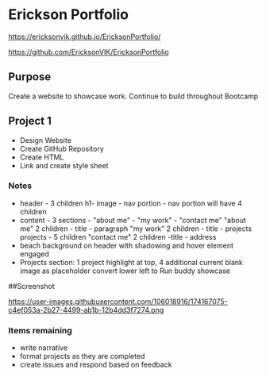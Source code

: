 # Erickson Portfolio

https://ericksonvik.github.io/EricksonPortfolio/

https://github.com/EricksonVIK/EricksonPortfolio

## Purpose 
Create a website to showcase work. Continue to build throughout Bootcamp

## Project 1
* Design Website
* Create GitHub Repository
* Create HTML
* Link and create style sheet

### Notes
* header - 3 children h1- image - nav portion - 
    nav portion will have 4 children
* content - 3 sections - "about me" - "my work" - "contact me"
    "about me" 2 children - title - paragraph
    "my work" 2 children - title - projects
        projects - 5 children
    "contact me" 2 children -title - address
* beach background on header with shadowing and hover element engaged
* Projects section: 1 project highlight at top, 4 additional
    current blank image as placeholder
    convert lower left to Run buddy showcase
    
##Screenshot

https://user-images.githubusercontent.com/106018916/174167075-c4ef053a-2b27-4499-ab1b-12b4dd3f7274.png

### Items remaining
* write narrative
* format projects as they are completed
* create issues and respond based on feedback
